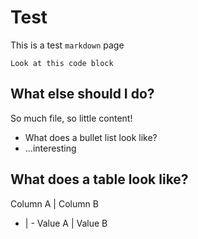 # Test

This is a test `markdown` page

```
Look at this code block
```

## What else should I do?

So much file, so little content!

- What does a bullet list look like?
- ...interesting

## What does a table look like?

Column A | Column B
- | -
Value A | Value B